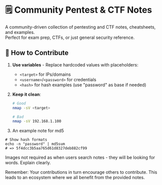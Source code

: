 # 🗒️ Community Pentest & CTF Notes

A community-driven collection of pentesting and CTF notes, cheatsheets, and examples.  
Perfect for exam prep, CTFs, or just general security reference.

## 📝 How to Contribute

1. **Use variables** - Replace hardcoded values with placeholders:
   - `<target>` for IPs/domains
   - `<username>`/`<password>` for credentials
   - `<hash>` for hash examples (use "password" as base if needed)

2. **Keep it clean**:
   ```bash
   # Good
   nmap -sV <target>
   
   # Bad
   nmap -sV 192.168.1.100


3. An example note for md5
  ```
  # Show hash formats
  echo -n "password" | md5sum
  # => 5f4dcc3b5aa765d61d8327deb882cf99
```

Images not required as when users search notes - they will be looking for words. Explain clearly. 

Remember: Your contributions in turn encourage others to contribute. This leads to an ecosystem where we all benefit from the provided notes.
